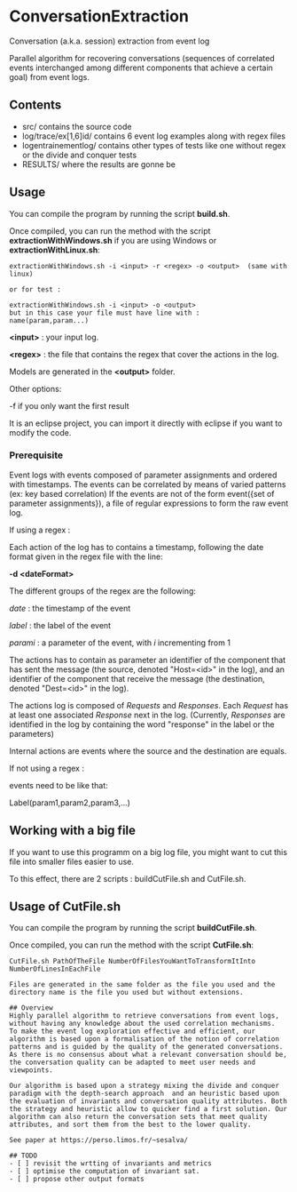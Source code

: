 # ConversationExtraction
Conversation (a.k.a. session) extraction from event log

Parallel algorithm for recovering conversations (sequences of correlated events interchanged among different components that achieve a certain goal) from event logs.
## Contents
* src/ contains the source code
* log/trace/ex[1,6]id/ contains 6 event log examples along with regex files
* logentrainementlog/ contains other types of tests like one without regex or the divide and conquer tests
* RESULTS/ where the results are gonne be

## Usage
You can compile the program by running the script **build.sh**.

Once compiled, you can run the method with the script **extractionWithWindows.sh** if you are using Windows or **extractionWithLinux.sh**:
  ```
  extractionWithWindows.sh -i <input> -r <regex> -o <output>  (same with linux)
  
  or for test :
  
  extractionWithWindows.sh -i <input> -o <output> 
  but in this case your file must have line with : 
  name(param,param...)
  ```
  **\<input\>** : your input log.

  **\<regex\>** : the file that contains the regex that cover the actions in the log.
  
  Models are generated in the **\<output\>** folder.

Other options:
 
-f if you only want the first result

It is an eclipse project, you can import it directly with eclipse if you want to modify the code.

### Prerequisite

Event logs with events composed of parameter assignments and ordered with timestamps. 
The events can be correlated by means of varied patterns (ex: key based correlation)
If the events are not of the form event({set of parameter assignments}), a file of regular expressions to form the raw event log.

If using a regex :


Each action of the log has to contains a timestamp, following the date format given in the regex file with the line:

**-d \<dateFormat\>** 

The different groups of the regex are the following:

*date* : the timestamp of the event

*label* : the label of the event

*parami* : a parameter of the event, with *i* incrementing from 1


The actions has to contain as parameter an identifier of the component that has sent the message (the source, denoted "Host=\<id\>" in the log), and an identifier of the component that receive the message (the destination, denoted "Dest=\<id\>" in the log). 

The actions log is composed of *Requests* and *Responses*. Each *Request* has at least one associated *Response* next in the log. (Currently, *Responses* are identified in the log by containing the word "response" in the label or the parameters) 

Internal actions are events where the source and the destination are equals.

If not using a regex :

events need to be like that:

Label(param1,param2,param3,...)

## Working with a big file
If you want to use this programm on a big log file, you might want to cut this file into smaller files easier to use.

To this effect, there are 2 scripts : buildCutFile.sh and CutFile.sh.

## Usage of CutFile.sh

You can compile the program by running the script **buildCutFile.sh**.

Once compiled, you can run the method with the script **CutFile.sh**:
  ```
  CutFile.sh PathOfTheFile NumberOfFilesYouWantToTransformItInto NumberOfLinesInEachFile
  
  Files are generated in the same folder as the file you used and the directory name is the file you used but without extensions.

## Overview
Highly parallel algorithm to retrieve conversations from event logs, without having any knowledge about the used correlation mechanisms. 
To make the event log exploration effective and efficient, our algorithm is based upon a formalisation of the notion of correlation patterns and is guided by the quality of the generated conversations. As there is no consensus about what a relevant conversation should be, the conversation quality can be adapted to meet user needs and viewpoints. 

Our algorithm is based upon a strategy mixing the divide and conquer paradigm with the depth-search approach  and an heuristic based upon the evaluation of invariants and conversation quality attributes. Both the strategy and heuristic allow to quicker find a first solution. Our algorithm can also return the conversation sets that meet quality attributes, and sort them from the best to the lower quality. 

See paper at https://perso.limos.fr/~sesalva/

## TODO
 - [ ] revisit the wrtting of invariants and metrics 
 - [ ] optimise the computation of invariant sat.
 - [ ] propose other output formats  

